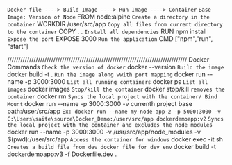 `Docker file ----> Build Image ----> Run Image ----> Container`
`Base Image: Version of Node`
FROM node:alpine
`Create a directory in the container`
WORKDIR /user/src/app
`Copy all files from current directory to the container`
COPY . .
`Install all dependencies`
RUN npm install
`Expose the port`
EXPOSE 3000
`Run the application`
CMD ["npm","run", "start"]

//////////////////////////////////////////////////////////////////////////////////
Docker Commands
`Check the version of docker`
docker --version
`Build the image`
docker build -t <image-name> .
`Run the image along wwith port mapping`
docker run --name <container-name> -p 3000:3000 <image-name>
`List all running containers`
docker ps
`List all images`
docker images
`Stop/kill the container`
docker stop/kill <container-name>
`removes the container`
docker rm <container-name>
`Syncs the local project with the container/ Bind Mount`
docker run --name <contaner-name> -p 3000:3000 -v currenth project base path:/user/src/app <image-name>
`Ex: docker run --name my-node-app-2 -p 5000:3000 -v C:\Users\saite\source\Docker_Demo:/user/src/app dockerdemoapp:v2`
`Syncs the local project with the container and excludes the node_modules`
docker run --name <container-name> -p 3000:3000 -v /usr/src/app/node_modules -v $(pwd):/user/src/app <image-name>
`Access the container for windows`
docker exec -it <container-name> sh
`Creates a build file from dev docker file for dev env`
docker build -t dockerdemoapp:v3 -f Dockerfile.dev .
